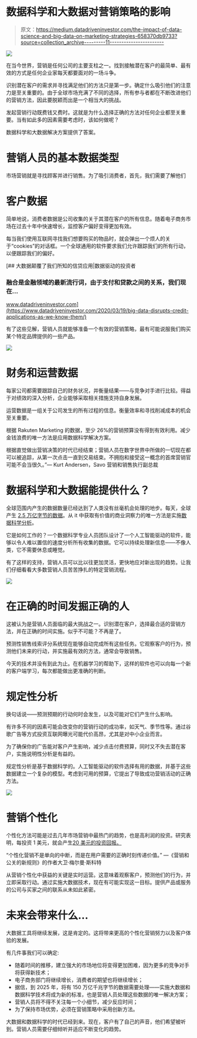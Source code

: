# 数据科学和大数据对营销策略的影响

> 原文：<https://medium.datadriveninvestor.com/the-impact-of-data-science-and-big-data-on-marketing-strategies-658370db9733?source=collection_archive---------11----------------------->

![](img/44a9dc3886eddc14b8113a9ea2ae9550.png)

在当今世界，营销是任何公司的主要支柱之一。找到接触潜在客户的最简单、最有效的方式是任何企业家每天都要面对的一场斗争。

识别潜在客户的需求并寻找满足他们的方法只是第一步。确定什么吸引他们的注意力是至关重要的。由于全球市场充满了不同的选择，所有参与者都在不断改进他们的营销方法，因此要脱颖而出是一个相当大的挑战。

发起营销行动既费钱又费时。这就是为什么选择正确的方法对任何企业都至关重要。当有如此多的因素需要考虑时，该如何做呢？

数据科学和大数据解决方案提供了答案。

# 营销人员的基本数据类型

市场营销就是寻找顾客并进行销售。为了吸引消费者，首先，我们需要了解他们

# 客户数据

简单地说，消费者数据是公司收集的关于其潜在客户的所有信息。随着电子商务市场在过去十年中快速增长，监控客户偏好变得更加有效。

每当我们使用互联网寻找我们想要购买的物品时，就会弹出一个烦人的关于“cookies”的对话框。一个全球通用的软件要求我们允许跟踪我们的所有行动，以便跟踪我们的偏好。

[](https://www.datadriveninvestor.com/2020/03/19/big-data-disrupts-credit-applications-as-we-know-them/) [## 大数据颠覆了我们所知的信贷应用|数据驱动的投资者

### 融合是金融领域的最新流行词，由于支付和贷款之间的关系，我们现在…

www.datadriveninvestor.com](https://www.datadriveninvestor.com/2020/03/19/big-data-disrupts-credit-applications-as-we-know-them/) 

有了这些见解，营销人员就能够准备一个有效的营销策略，最有可能说服我们购买某个特定品牌提供的一些产品。

![](img/b3e7ee428561969694c1668f0aac7962.png)

# 财务和运营数据

每家公司都需要跟踪自己的财务状况，并衡量结果——与竞争对手进行比较。得益于对绩效的深入分析，企业能够采取相关措施支持自身发展。

运营数据是一组关于公司发生的所有过程的信息。衡量效率和寻找削减成本的机会至关重要。

根据 Rakuten Marketing 的数据，至少 26%的营销预算没有得到有效利用。减少金钱浪费的唯一方法是应用数据科学解决方案。

根据直觉做出营销决策的时代已经结束；营销人员在数字世界中所做的一切现在都可以被追踪，从第一次点击一直到交易结束。不拥抱和接受这一概念的首席营销官可能不会当很久。”— Kurt Andersen，Savo 营销和销售执行副总裁

# 数据科学和大数据能提供什么？

全球范围内产生的数据数量已经达到了人类没有丝毫机会处理的地步。每天，全球产生 [2.5 万亿字节的数据](https://www.forbes.com/sites/forbesagencycouncil/2020/01/17/the-past-present-and-future-of-big-data-in-marketing/#6d3f79f45da9)。从 it 中获取有价值的商业洞察力的唯一方法是实施[数据科学分析](https://addepto.com/data-science-consulting-ai-consulting/)。

它是如何工作的？一个数据科学专业人员团队设计了一个人工智能驱动的软件，能够以令人难以置信的速度分析所有收集的数据。它可以持续处理新信息——不像人类，它不需要休息或睡觉。

有了这样的支持，营销人员可以比以往更加灵活，更快地应对新出现的趋势。让我们仔细看看大多数营销人员苦苦挣扎的特定营销流程。

![](img/0be91b7424f077439838228d56d4f649.png)

# 在正确的时间发掘正确的人

这被认为是营销人员面临的最大挑战之一。识别潜在客户，选择最合适的营销方法，并在正确的时间实施。似乎不可能？不再是了。

预测性销售线索评分系统现在能够自动完成所有这些任务。它观察客户的行为，预测他们未来的行动，并实施最有效的方法，通常会导致销售。

今天的技术并没有到此为止。在机器学习的帮助下，这样的软件也可以向每一个新的客户端学习，每次都能做出更准确的判断。

# 规定性分析

换句话说——预测预期的行动何时会发生，以及可能对它们产生什么影响。

有许多不同的因素可能会改变你的营销行动的成功率，如天气、季节性等。通过谷歌广告等方式投资互联网曝光可能代价高昂，尤其是对中小企业而言。

为了确保你的广告能对客户产生影响，减少点击付费预算，同时又不失去潜在客户，实施说明性分析是有益的。

规定性分析是基于数据科学的。人工智能驱动的软件选择有用的数据，并基于这些数据建立一个复杂的模型。考虑到可用的预算，它提出了导致成功营销活动的正确方法。

![](img/53f512f02cbcba17402c0a7cd3da1d1d.png)

# 营销个性化

个性化方法可能是过去几年市场营销中最热门的趋势，也是高利润的投资。研究表明，每投资 1 美元，就会产生[20 美元的投资回报。](https://econsultancy.com/five-ways-data-science-help-optimise-marketing-budgets/)

“个性化营销不是单向的中断，而是在用户需要的正确时刻传递价值。” —《营销和公关的新规则》的作者大卫·梅尔曼·斯科特

从营销个性化中获益的关键是实时运营。这意味着观察客户，预测他们的行为，并立即采取行动。通过实施大数据技术，现在有可能实现这一目标。提供产品或服务的公司与买家之间的联系从未如此紧密。

# 未来会带来什么…

大数据工具将继续发展，这是肯定的。这将带来更高的个性化营销努力以及客户体验的发展。

有几件事我们可以确定:

*   随着时间的推移，建立强大的市场地位将变得更加困难，因为更多的竞争对手将获得新技术；
*   电子商务部门将继续增长，消费者的期望也将继续增长；
*   据信，到 2025 年，将有 150 万亿千兆字节的数据需要处理——实施大数据和数据科学技术将成为新的标准，也是营销人员处理这些数据的唯一解决方案；
*   营销人员将不得不关注每一个小细节，减少反应时间；
*   为了保持市场优势，必须在营销策略中采用创新方法。

大数据和数据科学的时代已经到来。现在，客户有了自己的声音，他们希望被听到。营销人员需要仔细倾听并适应不断变化的趋势。